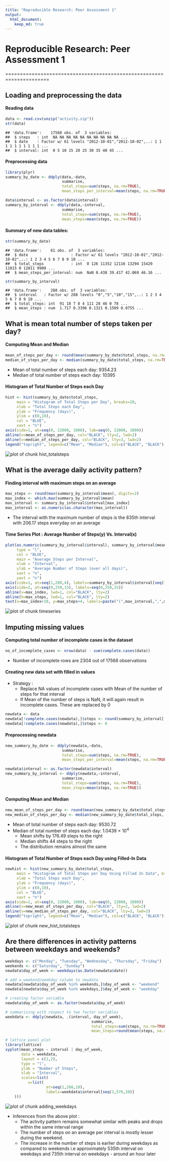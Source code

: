```yaml
---
title: "Reproducible Research: Peer Assessment 1"
output: 
  html_document:
    keep_md: true
---
```


# Reproducible Research: Peer Assessment 1

=====================================================================

## Loading and preprocessing the data

#### Reading data

```r
data <- read.csv(unzip("activity.zip"))
str(data)
```

```
## 'data.frame':	17568 obs. of  3 variables:
##  $ steps   : int  NA NA NA NA NA NA NA NA NA NA ...
##  $ date    : Factor w/ 61 levels "2012-10-01","2012-10-02",..: 1 1 1 1 1 1 1 1 1 1 ...
##  $ interval: int  0 5 10 15 20 25 30 35 40 45 ...
```

#### Preprocessing data

```r
library(plyr)
summary_by_date <- ddply(data,~date,
                         summarise,
                         total_steps=sum(steps, na.rm=TRUE),
                         mean_steps_per_interval=mean(steps, na.rm=TRUE))

data$interval <- as.factor(data$interval)
summary_by_interval <- ddply(data,~interval,
                         summarise,
                         total_steps=sum(steps, na.rm=TRUE),
                         mean_steps=mean(steps, na.rm=TRUE))
```

#### Summary of new data tables:

```r
str(summary_by_date)
```

```
## 'data.frame':	61 obs. of  3 variables:
##  $ date                   : Factor w/ 61 levels "2012-10-01","2012-10-02",..: 1 2 3 4 5 6 7 8 9 10 ...
##  $ total_steps            : int  0 126 11352 12116 13294 15420 11015 0 12811 9900 ...
##  $ mean_steps_per_interval: num  NaN 0.438 39.417 42.069 46.16 ...
```

```r
str(summary_by_interval)
```

```
## 'data.frame':	288 obs. of  3 variables:
##  $ interval   : Factor w/ 288 levels "0","5","10","15",..: 1 2 3 4 5 6 7 8 9 10 ...
##  $ total_steps: int  91 18 7 8 4 111 28 46 0 78 ...
##  $ mean_steps : num  1.717 0.3396 0.1321 0.1509 0.0755 ...
```

## What is mean total number of steps taken per day?

#### Computing Mean and Median

```r
mean_of_steps_per_day <- round(mean(summary_by_date$total_steps, na.rm=TRUE), 2)
median_of_steps_per_day <- median(summary_by_date$total_steps, na.rm=TRUE)
```

* Mean of total number of steps each day:  9354.23 
* Median of total number of steps each day: 10395

#### Histogram of Total Number of Steps each Day

```r
hist <- hist(summary_by_date$total_steps, 
     main = "Histogram of Total Steps per Day", breaks=20,
     xlab = "Total Steps each Day",
     ylab = "Frequency (days)",
     ylim = c(0,10),
     col = "BLUE",
     xaxt = "n")
axis(side=1, at=seq(0, 22000, 1000), lab=seq(0, 22000, 1000))
abline(v=mean_of_steps_per_day, col="BLACK", lty=2, lwd=2)
abline(v=median_of_steps_per_day, col="BLACK", lty=3, lwd=2)
legend("topright", legend=c("Mean", "Median"), col=c("BLACK", "BLACK"), lty=c(2,3), lwd=2)
```

![plot of chunk hist_totalsteps](figure/hist_totalsteps-1.png) 

## What is the average daily activity pattern?

#### Finding interval with maximum steps on an average

```r
max_steps <- round(max(summary_by_interval$mean), digits=2)
max_index <- which.max(summary_by_interval$mean)
max_interval <- summary_by_interval$interval[max_index]
max_interval <- as.numeric(as.character(max_interval))
```

* The interval with the maximum number of steps is the 835th interval with 206.17 steps everyday on an average

#### Time Series Plot : Average Number of Steps(y) Vs. Interval(x)


```r
plot(as.numeric(summary_by_interval$interval), summary_by_interval$mean, 
     type = "l", 
     col = "BLUE",
     main = "Average Steps per Interval", 
     xlab = "Interval",
     ylab = "Average Number of Steps (over all days)",
     xaxt = "n", 
     yaxt = "n")
axis(side=1, at=seq(1,288,4), labels=summary_by_interval$interval[seq(1,288,4)])
axis(side=2, at=seq(0,250,15), labels=seq(0,250,15))
abline(v=max_index, lwd=1, col="BLACK", lty=2)
abline(h=max_steps, lwd=1, col="BLACK", lty=2)
text(x=max_index+10, y=max_steps+4, labels=paste("(",max_interval,",",max_steps,")"))
```

![plot of chunk timeseries](figure/timeseries-1.png) 

## Imputing missing values

#### Computing total number of incomplete cases in the dataset

```r
no_of_incomplete_cases <- nrow(data) - sum(complete.cases(data))
```
* Number of incomplete rows are 2304 out of 17568 observations

#### Creating new data set with filled in values
* Strategy :
  * Replace NA values of incomplete cases with Mean of the number of steps for that interval 
  * If Mean of the number of steps is NaN, it will again result in incomplete cases. These are replaced by 0

```r
newdata <- data
newdata[!complete.cases(newdata),]$steps <- round(summary_by_interval[!complete.cases(newdata),]$mean_steps,2)
newdata[!complete.cases(newdata),]$steps <- 0
```

#### Preprocessing newdata

```r
new_summary_by_date <- ddply(newdata,~date,
                         summarise,
                         total_steps=sum(steps, na.rm=TRUE),
                         mean_steps_per_interval=mean(steps, na.rm=TRUE))

newdata$interval <- as.factor(newdata$interval)
new_summary_by_interval <- ddply(newdata,~interval,
                         summarise,
                         total_steps=sum(steps, na.rm=TRUE),
                         mean_steps=mean(steps, na.rm=TRUE))
```

#### Computing Mean and Median

```r
new_mean_of_steps_per_day <- round(mean(new_summary_by_date$total_steps, na.rm=TRUE), 2)
new_median_of_steps_per_day <- median(new_summary_by_date$total_steps, na.rm=TRUE)
```

* Mean of total number of steps each day:  9530.72 
* Median of total number of steps each day: 1.0439 &times; 10<sup>4</sup>  
    * Mean shifts by 176.49 steps to the right
    * Median shifts 44 steps to the right
    * The distribution remains almost the same

#### Histogram of Total Number of Steps each Day using Filled-In Data

```r
newhist <- hist(new_summary_by_date$total_steps, 
     main = "Histogram of Total Steps per Day Using Filled In Data", breaks=20,
     xlab = "Total Steps each Day",
     ylab = "Frequency (days)",
     ylim = c(0,10),
     col = "BLUE",
     xaxt = "n")
axis(side=1, at=seq(0, 22000, 1000), lab=seq(0, 22000, 1000))
abline(v=new_mean_of_steps_per_day, col="BLACK", lty=2, lwd=2)
abline(v=new_median_of_steps_per_day, col="BLACK", lty=3, lwd=2)
legend("topright", legend=c("Mean", "Median"), col=c("BLACK", "BLACK"), lty=c(2,3), lwd=2)
```

![plot of chunk new_hist_totalsteps](figure/new_hist_totalsteps-1.png) 


## Are there differences in activity patterns between weekdays and weekends?

```r
weekdays <- c("Monday", "Tuesday", "Wednesday", "Thursday", "Friday")
weekends <- c("Saturday", "Sunday")
newdata$day_of_week <- weekdays(as.Date(newdata$date))

# add a weekend/weekday column to newdata
newdata[newdata$day_of_week %in% weekends,]$day_of_week <- "weekend"
newdata[newdata$day_of_week %in% weekdays,]$day_of_week <- "weekday"

# creating factor variable
newdata$day_of_week <- as.factor(newdata$day_of_week)

# summarising with respect to two factor variables
weekdata <- ddply(newdata, .(interval, day_of_week), 
                                      summarise,
                                      total_steps=sum(steps, na.rm=TRUE),
                                      mean_steps=round(mean(steps, na.rm=TRUE),2))  

# lattice panel plot
library(lattice)
xyplot(mean_steps ~ interval | day_of_week, 
       data = weekdata, 
       layout = c(1,2), 
       type = "l", 
       ylab = "Number of Steps",
       xlab = "Interval", 
       scales=list(
          x=list(
                  at=seq(1,288,10), 
                  labels=weekdata$interval[seq(1,576,20)]
    )))
```

![plot of chunk adding_weekdays](figure/adding_weekdays-1.png) 

* Inferences from the above plot :
  * The activity pattern remains somewhat similar with peaks and drops within the same interval range
  * The number of steps on an average per interval is mostly lesser during the weekend.
  * The increase in the number of steps is earlier during weekdays as compared to weekends i.e approximately 535th interval on weekdays and 735th interval on weekdays - around an hour later
